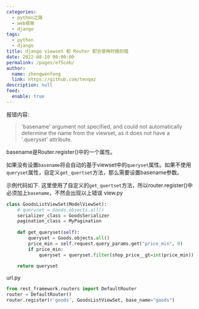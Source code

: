 ```yaml
---
categories: 
  - python之路
  - web框架
  - django
tags: 
  - python
  - django
title: django viewset 和 Router 配合使用时报的错
date: 2022-08-10 00:00:00
permalink: /pages/e75ceb/
author: 
  name: zhengwenfeng
  link: https://github.com/tenqaz
description: null
feed: 
  enable: true
---
```




报错内容:

>'basename' argument not specified, and could not automatically determine the name from the viewset, as it does not have a '.queryset' attribute.

basename是Router.register()中的一个属性。

如果没有设置`basename`将会自动的基于viewset中的`queryset`属性。如果不使用`queryset`属性，自定义`get_quertset`方法，那么需要设置basename参数。

示例代码如下. 这里使用了自定义的`get_quertset`方法，所以router.register()中必须加上`basename`，不然会出现以上错误
view.py
```python
class GoodsListViewSet(ModelViewSet):    
    # queryset = Goods.objects.all()    
    serializer_class = GoodsSerializer    
    pagination_class = MyPagination    
    
    def get_queryset(self):        
        queryset = Goods.objects.all()        
        price_min = self.request.query_params.get("price_min", 0)        
        if price_min:            
            queryset = queryset.filter(shop_price__gt=int(price_min))        
    
    return queryset
```

url.py
```python
from rest_framework.routers import DefaultRouter
router = DefaultRouter()
router.register(r'goods', GoodsListViewSet, base_name="goods")
```